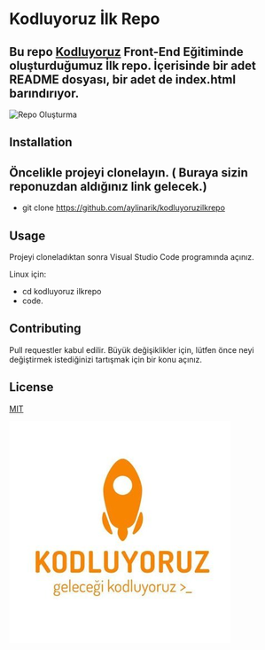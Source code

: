 # Kodluyoruz İlk Repo

## Bu repo [Kodluyoruz](https://www.kodluyoruz.org/) Front-End Eğitiminde oluşturduğumuz İlk repo. İçerisinde bir adet README dosyası, bir adet de index.html barındırıyor.

![Repo Oluşturma](https://i.hizliresim.com/ibjdxyq.jpg)

## Installation

## Öncelikle projeyi clonelayın. ( Buraya sizin reponuzdan aldığınız link gelecek.)

- git clone https://github.com/aylinarik/kodluyoruzilkrepo

## Usage

Projeyi cloneladıktan sonra Visual Studio Code programında açınız.

Linux için:

- cd kodluyoruz ilkrepo
- code.

## Contributing

Pull requestler kabul edilir. Büyük değişiklikler için, lütfen önce neyi değiştirmek istediğinizi tartışmak için bir konu açınız.

## License

[MIT](https://choosealicense.com/licenses/mit/)


![Kodluyoruz Logo](https://raw.githubusercontent.com/Kodluyoruz/taskforce/git/git/markdown-nedir-nasil-kullaniriz-/figures/kodluyoruz_logo.jpg)